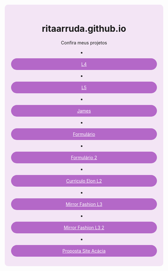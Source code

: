 <div style="background-color: #f3e5f5; padding: 20px; text-align: center; border-radius: 10px;">

# ritaarruda.github.io

Confira meus projetos

<li><a href="L4" style="display: block; background-color: #b468c8; color: white; text-align: center; padding: 10px 20px; margin: 10px auto; border-radius: 25px;" Target="_blank">L4</a></li>
<li><a href="L5" style="display: block; background-color: #b468c8; color: white; text-align: center; padding: 10px 20px; margin: 10px auto; border-radius: 25px;" Target="_blank">L5</a></li>
<li><a href="fun/James.html" style="display: block; background-color: #b468c8; color: white; text-align: center; padding: 10px 20px; margin: 10px auto; border-radius: 25px;" Target="_blank">James</a></li>
<li><a href="Formulario.html" style="display: block; background-color: #b468c8; color: white; text-align: center; padding: 10px 20px; margin: 10px auto; border-radius: 25px;" Target="_blank">Formulário</a></li>
<li><a href="Form.html" style="display: block; background-color: #b468c8; color: white; text-align: center; padding: 10px 20px; margin: 10px auto; border-radius: 25px;" Target="_blank">Formulário 2</a></li>
<li><a href="CurriculoElon-L2/curriculo.html" style="display: block; background-color: #b468c8; color: white; text-align: center; padding: 10px 20px; margin: 10px auto; border-radius: 25px;" Target="_blank">Curriculo Elon L2</a></li>
<li><a href="MirroFashion-L3" style="display: block; background-color: #b468c8; color: white; text-align: center; padding: 10px 20px; margin: 10px auto; border-radius: 25px;" Target="_blank">Mirror Fashion L3</a></li>
<li><a href="MirrorFashion2-L3" style="display: block; background-color: #b468c8; color: white; text-align: center; padding: 10px 20px; margin: 10px auto; border-radius: 25px;" Target="_blank">Mirror Fashion L3 2</a></li>
<li><a href="AcaciaFWeb/header.html" style="display: block; background-color: #b468c8; color: white; text-align: center; padding: 10px 20px; margin: 10px auto; border-radius: 25px;" Target="_blank">Proposta Site Acácia</a></li>

</div>
